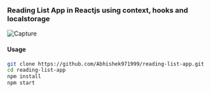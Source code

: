 ### Reading List App in Reactjs using context, hooks and localstorage
![Capture](https://user-images.githubusercontent.com/37222497/121817979-19875580-cca2-11eb-84b2-f4571c710f16.PNG)

#### Usage
```bash
git clone https://github.com/Abhishek971999/reading-list-app.git
cd reading-list-app
npm install
npm start
```
